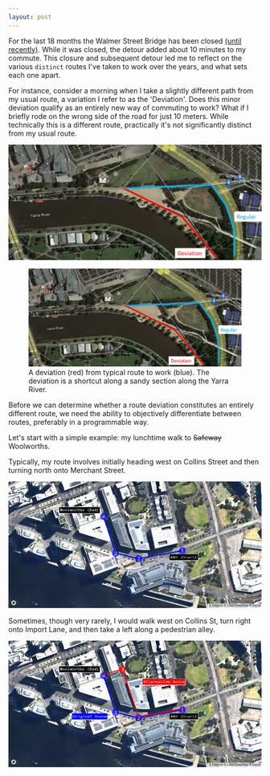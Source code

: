 ```yaml
---
layout: post
---
```


For the last 18 months the Walmer Street Bridge has been closed <a href="https://bicyclenetwork.com.au/newsroom/2023/12/20/walmer-street-bridge-ready-to-re-open/">(until recently)</a>. While it was closed, the detour added about 10 minutes to my commute. This closure and subsequent detour led me to reflect on the various `distinct` routes I've taken to work over the years, and what sets each one apart.

For instance, consider a morning when I take a slightly different path from my usual route, a variation I refer to as the 'Deviation'. Does this minor deviation qualify as an entirely new way of commuting to work? What if I briefly rode on the wrong side of the road for just 10 meters. While technically this is a different route, practically it's not significantly distinct from my usual route.

![Example Deviation](/assets/2023-12-26-img01.png) 
<figure>
  <img src="/assets/2023-12-26-img01.png" alt="Example Deviation" loading="lazy">
  <figcaption>
    A deviation (red) from typical route to work (blue). The deviation is a shortcut along a sandy section along the Yarra River.
  </figcaption>
</figure>

Before we can determine whether a route deviation constitutes an entirely different route, we need the ability to objectively differentiate between routes, preferably in a programmable way.

Let's start with a simple example: my lunchtime walk to ~~Safeway~~ Woolworths.

Typically, my route involves initially heading west on Collins Street and then turning north onto Merchant Street.

![Typical walk to Woolworths](/assets/2023-12-26-img02.png) 

Sometimes, though very rarely, I would walk west on Collins St, turn right onto Import Lane, and then take a left along a pedestrian alley.

![Rare route to Woolworths](/assets/2023-12-26-img03.png) 


